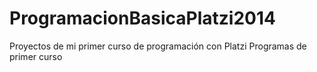 # ProgramacionBasicaPlatzi2014
Proyectos de mi primer curso de programación con Platzi
Programas de primer curso
